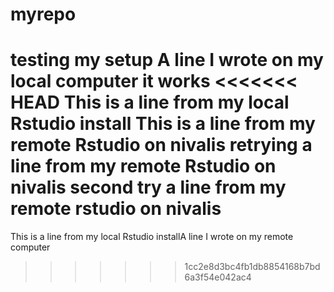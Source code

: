 # myrepo
testing my setup
A line I wrote on my local computer
it works
<<<<<<< HEAD
This is a line from my local Rstudio install
This is a line from my remote Rstudio on nivalis
retrying a line from my remote Rstudio on nivalis 
second try a line from my remote rstudio on nivalis
=======
This is a line from my local Rstudio installA line I wrote on my remote computer
>>>>>>> 1cc2e8d3bc4fb1db8854168b7bd6a3f54e042ac4

